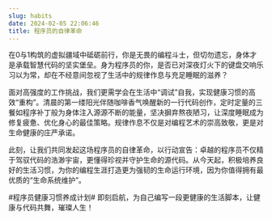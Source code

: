 ```yaml
---
slug: habits
date: 2024-02-05 22:06:46
title: 程序员的自律革命
---
```

在0与1构筑的虚拟疆域中砥砺前行，你是无畏的编程斗士，但切勿遗忘，身体才是承载智慧代码的坚实堡垒。身为程序员的你，是否已对深夜灯火下的键盘交响乐习以为常，却在不经意间忽视了生活中的规律作息与充足睡眠的滋养？

面对高强度的工作挑战，我们更需学会在生活中“调试”自我，实现健康习惯的高效“重构”。清晨的第一缕阳光伴随咖啡香气唤醒新的一行代码创作，定时定量的三餐如程序补丁般为身体注入源源不断的能量，坚决摒弃熬夜陋习，让深度睡眠成为修复疲惫、优化身心的最佳策略。规律作息不仅是对编程艺术的崇高致敬，更是对生命健康的庄严承诺。

此刻，让我们共同发起这场程序员的自律革命，以行动宣告：卓越的程序员不仅精于驾驭代码的浩渺宇宙，更懂得珍视并守护生命的源代码。从今天起，积极培养良好的生活习惯，为你的编程生涯打造更为强韧的生命运行环境，因为你值得拥有最优质的“生命系统维护”。

#程序员健康习惯养成计划# 即刻启航，为自己编写一段更健康的生活脚本，让健康与代码共舞，璀璨人生！